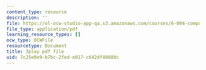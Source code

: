 ```yaml
---
content_type: resource
description: ''
file: https://ol-ocw-studio-app-qa.s3.amazonaws.com/courses/6-004-computation-structures-spring-2017/7c25e0e9b7bc2fede017c642df40680c_LN0k-boDvOk.pdf
file_type: application/pdf
learning_resource_types: []
ocw_type: OCWFile
resourcetype: Document
title: 3play pdf file
uid: 7c25e0e9-b7bc-2fed-e017-c642df40680c
---
```

